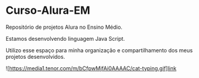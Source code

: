 # Curso-Alura-EM

Repositório de projetos Alura no Ensino Médio.

Estamos desenvolvendo linguagem Java Script.

Utilizo esse espaço para minha organização e compartilhamento dos meus projetos desenvolvidos.

![https://media1.tenor.com/m/bCfpwMjfAi0AAAAC/cat-typing.gif]link 
